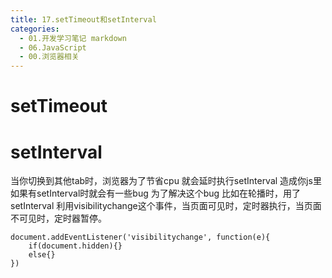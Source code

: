 ```yaml
---
title: 17.setTimeout和setInterval
categories:
  - 01.开发学习笔记 markdown
  - 06.JavaScript
  - 00.浏览器相关
---
```


# setTimeout

# setInterval
当你切换到其他tab时，浏览器为了节省cpu 就会延时执行setInterval 造成你js里如果有setInterval时就会有一些bug
为了解决这个bug 比如在轮播时，用了setInterval
利用visibilitychange这个事件，当页面可见时，定时器执行，当页面不可见时，定时器暂停。

```
document.addEventListener('visibilitychange', function(e){
    if(document.hidden){}
    else{}
})
```

